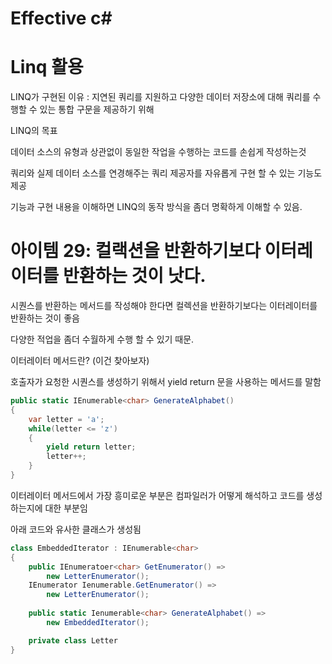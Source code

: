 # Effective c# 

# Linq 활용

LINQ가 구현된 이유 : 지연된 쿼리를 지원하고 다양한 데이터 저장소에 대해 쿼리를 수행할 수 있는 통합 구문을 제공하기 위해

LINQ의 목표

데이터 소스의 유형과 상관없이 동일한 작업을 수행하는 코드를 손쉽게 작성하는것

쿼리와 실제 데이터 소스를 연경해주는 쿼리 제공자를 자유롭게 구현 할 수 있는 기능도 제공 

기능과 구현 내용을 이해하면 LINQ의 동작 방식을 좀더 명확하게 이해할 수 있음.

# 아이템 29: 컬랙션을 반환하기보다 이터레이터를 반환하는 것이 낫다.

시퀀스를 반환하는 메서드를 작성해야 한다면 컬렉션을 반환하기보다는 이터레이터를 반환하는 것이 좋음

다양한 적업을 좀더 수월하게 수행 할 수 있기 때문.

이터레이터 메서드란? (이건 찾아보자)  

호출자가 요청한 시퀀스를 생성하기 위해서 yield return 문을 사용하는 메서드를 말함

```c#
public static IEnumerable<char> GenerateAlphabet()
{
    var letter = 'a';
    while(letter <= 'z')
    {
        yield return letter;
        letter++;
    }
}
```
이터레이터 메서드에서 가장 흥미로운 부분은 컴파일러가 어떻게 해석하고 코드를 생성하는지에 대한 부분임

아래 코드와 유사한 클래스가 생성됨

```c#
class EmbeddedIterator : IEnumerable<char>
{
    public IEnumeratoer<char> GetEnumerator() =>
        new LetterEnumerator();
    IEnumerator Ienumerable.GetEnumerator() =>
        new LetterEnumerator();
    
    public static Ienumerable<char> GenerateAlphabet() =>
        new EmbeddedIterator();

    private class Letter 
}
```
